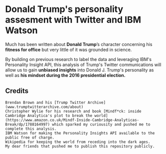 # Donald Trump's personality assesment with Twitter and IBM Watson

Much has been written about **Donald Trump**’s character concerning his **fitness for office** but very little of it was grounded in science. 

By building on previous research to label the data and leveraging IBM's Personality Insight API, this analysis of Trump's Twitter communications will allow us to gain **unbiased insights** into Donald J. Trump's personality as well as **his mindset during the 2016 presidential election.**

## Credits

    Brendan Brown and his [Trump Twitter Archive](www.trumptwitterarchive.com/about)
    Christopher Wylie for his research and book [Mindf*ck: inside Cambridge Analytica's plot to break the world](https://www.amazon.co.uk/Mindf-Inside-Cambridge-Analyticas-Break/dp/1788164997) which sparked my curiousity and pushed me to complete this analysis.
    IBM Watson for making the Personality Insights API available to the public free of charge.
    Wikipedia for keeping the world from receding into the dark ages.
    My dear friends that pushed me to publish this repository publicly. 